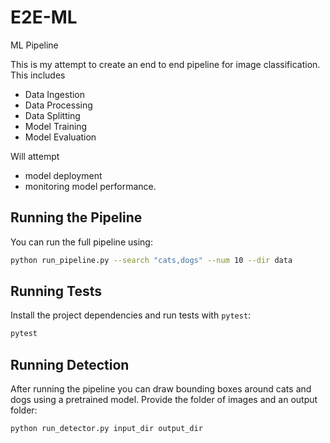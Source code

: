 # E2E-ML
ML Pipeline 

This is my attempt to create an end to end pipeline for image classification. This includes
- Data Ingestion
- Data Processing
- Data Splitting
- Model Training
- Model Evaluation

Will attempt
- model deployment
- monitoring model performance.

## Running the Pipeline

You can run the full pipeline using:

```bash
python run_pipeline.py --search "cats,dogs" --num 10 --dir data
```

## Running Tests

Install the project dependencies and run tests with `pytest`:

```bash
pytest
```

## Running Detection

After running the pipeline you can draw bounding boxes around cats and dogs using a
pretrained model. Provide the folder of images and an output folder:

```bash
python run_detector.py input_dir output_dir
```
